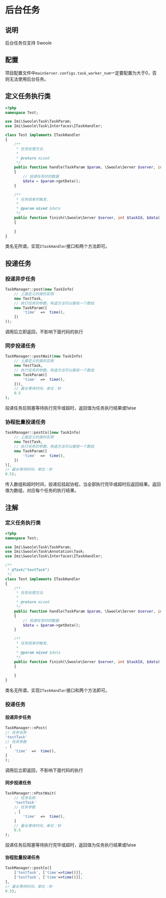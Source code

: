 # 后台任务

## 说明

后台任务仅支持 Swoole

## 配置

项目配置文件中`mainServer.configs.task_worker_num`一定要配置为大于0，否则无法使用后台任务。

## 定义任务执行类

```php
<?php
namespace Test;

use Imi\Swoole\Task\TaskParam;
use Imi\Swoole\Task\Interfaces\ITaskHandler;

class Test implements ITaskHandler
{
    /**
     * 任务处理方法.
     *
     * @return mixed
     */
    public function handle(TaskParam $param, \Swoole\Server $server, int $taskId, int $workerId)
	{
		// 投递任务时的数据
		$data = $param->getData();
	}

    /**
     * 任务结束时触发.
     *
     * @param mixed $data
     */
    public function finish(\Swoole\Server $server, int $taskId, $data): void
	{
		
	}
}
```

类名无所谓，实现`ITaskHandler`接口和两个方法即可。

## 投递任务

### 投递异步任务

```php
TaskManager::post(new TaskInfo(
	// 上面定义的类的实例
	new TestTask,
	// 执行任务的参数，构造方法可以接收一个数组
	new TaskParam([
		'time'	=>	time(),
	])
));
```

调用后立即返回，不影响下面代码的执行

### 同步投递任务

```php
TaskManager::postWait(new TaskInfo(
	// 上面定义的类的实例
	new TestTask,
	// 执行任务的参数，构造方法可以接收一个数组
	new TaskParam([
		'time'	=>	time(),
	])),
    // 最长等待时间，单位：秒
    0.5
);
```

投递任务后阻塞等待执行完毕或超时，返回值为任务执行结果或false

### 协程批量投递任务

```php
TaskManager::postCo([new TaskInfo(
	// 上面定义的类的实例
	new TestTask,
	// 执行任务的参数，构造方法可以接收一个数组
	new TaskParam([
		'time'	=>	time(),
	])
)],
// 最长等待时间，单位：秒
0.5);
```

传入数组和超时时间，投递后挂起协程，当全部执行完毕或超时后返回结果。返回值为数组，对应每个任务的执行结果。

## 注解

### 定义任务执行类

```php
<?php
namespace Test;

use Imi\Swoole\Task\TaskParam;
use Imi\Swoole\Task\Annotation\Task;
use Imi\Swoole\Task\Interfaces\ITaskHandler;

/**
 * @Task("testTask")
 */
class Test implements ITaskHandler
{
    /**
     * 任务处理方法.
     *
     * @return mixed
     */
    public function handle(TaskParam $param, \Swoole\Server $server, int $taskId, int $workerId)
	{
		// 投递任务时的数据
		$data = $param->getData();
	}

    /**
     * 任务结束时触发.
     *
     * @param mixed $data
     */
    public function finish(\Swoole\Server $server, int $taskId, $data): void
	{
		
	}
}
```

类名无所谓，实现`ITaskHandler`接口和两个方法即可。

### 投递任务

#### 投递异步任务

```php
TaskManager::nPost(
// 任务名称
'testTask'
// 任务参数
, [
	'time'	=>	time(),
]
);
```

调用后立即返回，不影响下面代码的执行

#### 同步投递任务

```php
TaskManager::nPostWait(
	// 任务名称
	'testTask'
	// 任务参数
	, [
		'time'	=>	time(),
	]
	// 最长等待时间，单位：秒
	0.5
);
```

投递任务后阻塞等待执行完毕或超时，返回值为任务执行结果或false

#### 协程批量投递任务

```php
TaskManager::postCo([
	['testTask', ['time'=>time()]],
	['testTask', ['time'=>time()]],
],
// 最长等待时间，单位：秒
0.5);
```
